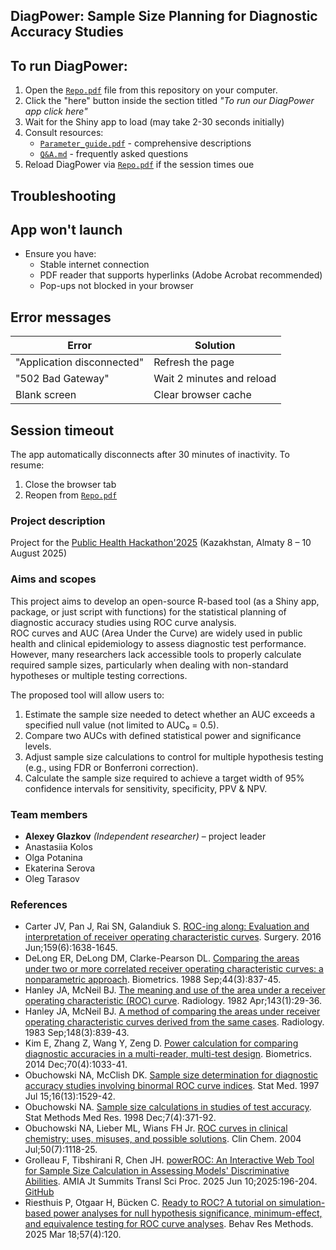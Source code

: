 ## DiagPower: Sample Size Planning for Diagnostic Accuracy Studies

## To run DiagPower:
1. Open the [`Repo.pdf`](path/to/Repo.pdf) file from this repository on your computer. 
2. Click the "here" button inside the section titled *"To run our DiagPower app click here"*
3. Wait for the Shiny app to load (may take 2-30 seconds initially)
4. Consult resources:
   - [`Parameter_guide.pdf`](path/to/Parameter_guide.pdf) - comprehensive descriptions
   - [`Q&A.md`](path/to/Q&A.md) - frequently asked questions
5. Reload DiagPower via [`Repo.pdf`](path/to/Repo.pdf) if the session times ouе


## Troubleshooting

## App won't launch
- Ensure you have:
  - Stable internet connection
  - PDF reader that supports hyperlinks (Adobe Acrobat recommended)
  - Pop-ups not blocked in your browser

## Error messages
| Error | Solution |
|-------|----------|
| "Application disconnected" | Refresh the page |
| "502 Bad Gateway" | Wait 2 minutes and reload |
| Blank screen | Clear browser cache |

## Session timeout
The app automatically disconnects after 30 minutes of inactivity. To resume:
1. Close the browser tab
2. Reopen from [`Repo.pdf`](path/to/Repo.pdf)


### Project description

Project for the [Public Health Hackathon'2025](https://bioinf.institute/hack2025) \(Kazakhstan, Almaty 8 – 10 August 2025\)  

### Aims and scopes

This project aims to develop an open-source R-based tool (as a Shiny app, package, or just script with functions) for the statistical planning of diagnostic accuracy studies using ROC curve analysis.  
ROC curves and AUC (Area Under the Curve) are widely used in public health and clinical epidemiology to assess diagnostic test performance. However, many researchers lack accessible tools to properly calculate required sample sizes, particularly when dealing with non-standard hypotheses or multiple testing corrections.

The proposed tool will allow users to:  
1. Estimate the sample size needed to detect whether an AUC exceeds a specified null value (not limited to AUC₀ = 0.5).  
2. Compare two AUCs with defined statistical power and significance levels.  
3. Adjust sample size calculations to control for multiple hypothesis testing (e.g., using FDR or Bonferroni correction).  
4. Calculate the sample size required to achieve a target width of 95% confidence intervals for sensitivity, specificity, PPV &amp; NPV.  

### Team members  
 - **Alexey Glazkov** *(Independent researcher)* &ndash; project leader
 - Anastasiia Kolos
 - Olga Potanina
 - Ekaterina Serova
 - Oleg Tarasov

### References  
- Carter JV, Pan J, Rai SN, Galandiuk S. [ROC-ing along: Evaluation and interpretation of receiver operating characteristic curves](https://doi.org/10.1016/j.surg.2015.12.029). Surgery. 2016 Jun;159(6):1638-1645.
- DeLong ER, DeLong DM, Clarke-Pearson DL. [Comparing the areas under two or more correlated receiver operating characteristic curves: a nonparametric approach](https://doi.org/10.2307/2531595). Biometrics. 1988 Sep;44(3):837-45.  
- Hanley JA, McNeil BJ. [The meaning and use of the area under a receiver operating characteristic (ROC) curve](https://doi.org/10.1148/radiology.143.1.7063747). Radiology. 1982 Apr;143(1):29-36.  
- Hanley JA, McNeil BJ. [A method of comparing the areas under receiver operating characteristic curves derived from the same cases](https://doi.org/10.1148/radiology.148.3.6878708). Radiology. 1983 Sep;148(3):839-43.
- Kim E, Zhang Z, Wang Y, Zeng D. [Power calculation for comparing diagnostic accuracies in a multi-reader, multi-test design](https://doi.org/10.1111/biom.12240). Biometrics. 2014 Dec;70(4):1033-41. 
- Obuchowski NA, McClish DK. [Sample size determination for diagnostic accuracy studies involving binormal ROC curve indices](https://doi.org/10.1002/(SICI)1097-0258(19970715)16:13%3C1529::AID-SIM565%3E3.0.CO;2-H). Stat Med. 1997 Jul 15;16(13):1529-42.
- Obuchowski NA. [Sample size calculations in studies of test accuracy](https://doi.org/10.1177/096228029800700405). Stat Methods Med Res. 1998 Dec;7(4):371-92.  
- Obuchowski NA, Lieber ML, Wians FH Jr. [ROC curves in clinical chemistry: uses, misuses, and possible solutions](https://doi.org/10.1373/clinchem.2004.031823). Clin Chem. 2004 Jul;50(7):1118-25.  
- Grolleau F, Tibshirani R, Chen JH. [powerROC: An Interactive Web Tool for Sample Size Calculation in Assessing Models' Discriminative Abilities](https://arxiv.org/abs/2501.03155). AMIA Jt Summits Transl Sci Proc. 2025 Jun 10;2025:196-204. [GitHub](https://github.com/fcgrolleau/powerROC)   
- Riesthuis P, Otgaar H, Bücken C. [Ready to ROC? A tutorial on simulation-based power analyses for null hypothesis significance, minimum-effect, and equivalence testing for ROC curve analyses](https://doi.org/10.3758/s13428-025-02646-x). Behav Res Methods. 2025 Mar 18;57(4):120.

